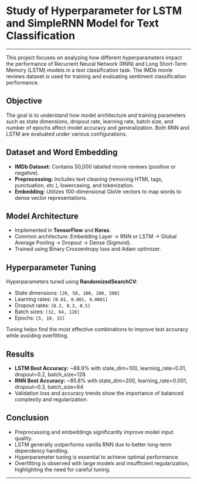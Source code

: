 # Study of Hyperparameter for LSTM and SimpleRNN Model for Text Classification

---

This project focuses on analyzing how different hyperparameters impact the performance of Recurrent Neural Network (RNN) and Long Short-Term Memory (LSTM) models in a text classification task. The IMDb movie reviews dataset is used for training and evaluating sentiment classification performance.

## Objective

The goal is to understand how model architecture and training parameters such as state dimensions, dropout rate, learning rate, batch size, and number of epochs affect model accuracy and generalization. Both RNN and LSTM are evaluated under various configurations.

## Dataset and Word Embedding

- **IMDb Dataset:** Contains 50,000 labeled movie reviews (positive or negative).  
- **Preprocessing:** Includes text cleaning (removing HTML tags, punctuation, etc.), lowercasing, and tokenization.  
- **Embedding:** Utilizes 100-dimensional GloVe vectors to map words to dense vector representations.

## Model Architecture

- Implemented in **TensorFlow** and **Keras**.
- Common architecture: Embedding Layer → RNN or LSTM → Global Average Pooling → Dropout → Dense (Sigmoid).
- Trained using Binary Crossentropy loss and Adam optimizer.

## Hyperparameter Tuning

Hyperparameters tuned using **RandomizedSearchCV**:
- State dimensions: `[20, 50, 100, 200, 500]`
- Learning rates: `[0.01, 0.001, 0.0001]`
- Dropout rates: `[0.2, 0.3, 0.5]`
- Batch sizes: `[32, 64, 128]`
- Epochs: `[5, 10, 15]`

Tuning helps find the most effective combinations to improve test accuracy while avoiding overfitting.

## Results

- **LSTM Best Accuracy:** ~88.9% with state_dim=100, learning_rate=0.01, dropout=0.2, batch_size=128  
- **RNN Best Accuracy:** ~85.8% with state_dim=200, learning_rate=0.001, dropout=0.3, batch_size=64  
- Validation loss and accuracy trends show the importance of balanced complexity and regularization.

## Conclusion

- Preprocessing and embeddings significantly improve model input quality.
- LSTM generally outperforms vanilla RNN due to better long-term dependency handling.
- Hyperparameter tuning is essential to achieve optimal performance.
- Overfitting is observed with large models and insufficient regularization, highlighting the need for careful tuning.

---


